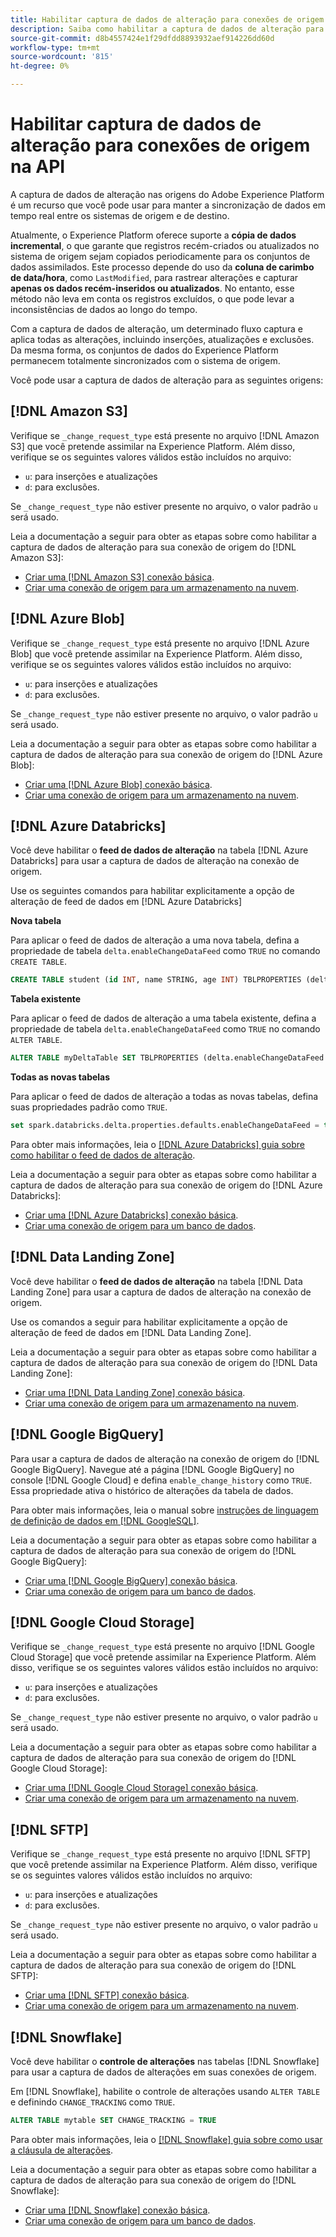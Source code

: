 ```yaml
---
title: Habilitar captura de dados de alteração para conexões de origem na API
description: Saiba como habilitar a captura de dados de alteração para conexões de origem na API
source-git-commit: d8b4557424e1f29dfdd8893932aef914226dd60d
workflow-type: tm+mt
source-wordcount: '815'
ht-degree: 0%

---
```


# Habilitar captura de dados de alteração para conexões de origem na API

A captura de dados de alteração nas origens do Adobe Experience Platform é um recurso que você pode usar para manter a sincronização de dados em tempo real entre os sistemas de origem e de destino.

Atualmente, o Experience Platform oferece suporte a **cópia de dados incremental**, o que garante que registros recém-criados ou atualizados no sistema de origem sejam copiados periodicamente para os conjuntos de dados assimilados. Este processo depende do uso da **coluna de carimbo de data/hora**, como `LastModified`, para rastrear alterações e capturar **apenas os dados recém-inseridos ou atualizados**. No entanto, esse método não leva em conta os registros excluídos, o que pode levar a inconsistências de dados ao longo do tempo.

Com a captura de dados de alteração, um determinado fluxo captura e aplica todas as alterações, incluindo inserções, atualizações e exclusões. Da mesma forma, os conjuntos de dados do Experience Platform permanecem totalmente sincronizados com o sistema de origem.

Você pode usar a captura de dados de alteração para as seguintes origens:

## [!DNL Amazon S3]

Verifique se `_change_request_type` está presente no arquivo [!DNL Amazon S3] que você pretende assimilar na Experience Platform. Além disso, verifique se os seguintes valores válidos estão incluídos no arquivo:

* `u`: para inserções e atualizações
* `d`: para exclusões.

Se `_change_request_type` não estiver presente no arquivo, o valor padrão `u` será usado.

Leia a documentação a seguir para obter as etapas sobre como habilitar a captura de dados de alteração para sua conexão de origem do [!DNL Amazon S3]:

* [Criar uma [!DNL Amazon S3] conexão básica](../api/create/cloud-storage/s3.md).
* [Criar uma conexão de origem para um armazenamento na nuvem](../api/collect/cloud-storage.md#create-a-source-connection).

## [!DNL Azure Blob]

Verifique se `_change_request_type` está presente no arquivo [!DNL Azure Blob] que você pretende assimilar na Experience Platform. Além disso, verifique se os seguintes valores válidos estão incluídos no arquivo:

* `u`: para inserções e atualizações
* `d`: para exclusões.

Se `_change_request_type` não estiver presente no arquivo, o valor padrão `u` será usado.

Leia a documentação a seguir para obter as etapas sobre como habilitar a captura de dados de alteração para sua conexão de origem do [!DNL Azure Blob]:

* [Criar uma [!DNL Azure Blob] conexão básica](../api/create/cloud-storage/blob.md).
* [Criar uma conexão de origem para um armazenamento na nuvem](../api/collect/cloud-storage.md#create-a-source-connection).

## [!DNL Azure Databricks]

Você deve habilitar o **feed de dados de alteração** na tabela [!DNL Azure Databricks] para usar a captura de dados de alteração na conexão de origem.

Use os seguintes comandos para habilitar explicitamente a opção de alteração de feed de dados em [!DNL Azure Databricks]

**Nova tabela**

Para aplicar o feed de dados de alteração a uma nova tabela, defina a propriedade de tabela `delta.enableChangeDataFeed` como `TRUE` no comando `CREATE TABLE`.

```sql
CREATE TABLE student (id INT, name STRING, age INT) TBLPROPERTIES (delta.enableChangeDataFeed = true)
```

**Tabela existente**

Para aplicar o feed de dados de alteração a uma tabela existente, defina a propriedade de tabela `delta.enableChangeDataFeed` como `TRUE` no comando `ALTER TABLE`.

```sql
ALTER TABLE myDeltaTable SET TBLPROPERTIES (delta.enableChangeDataFeed = true)
```

**Todas as novas tabelas**

Para aplicar o feed de dados de alteração a todas as novas tabelas, defina suas propriedades padrão como `TRUE`.

```sql
set spark.databricks.delta.properties.defaults.enableChangeDataFeed = true;
```

Para obter mais informações, leia o [[!DNL Azure Databricks] guia sobre como habilitar o feed de dados de alteração](https://docs.databricks.com/aws/en/delta/delta-change-data-feed#enable-change-data-feed).

Leia a documentação a seguir para obter as etapas sobre como habilitar a captura de dados de alteração para sua conexão de origem do [!DNL Azure Databricks]:

* [Criar uma [!DNL Azure Databricks] conexão básica](../api/create/databases/databricks.md).
* [Criar uma conexão de origem para um banco de dados](../api/collect/database-nosql.md#create-a-source-connection).

## [!DNL Data Landing Zone]

Você deve habilitar o **feed de dados de alteração** na tabela [!DNL Data Landing Zone] para usar a captura de dados de alteração na conexão de origem.

Use os comandos a seguir para habilitar explicitamente a opção de alteração de feed de dados em [!DNL Data Landing Zone].

Leia a documentação a seguir para obter as etapas sobre como habilitar a captura de dados de alteração para sua conexão de origem do [!DNL Data Landing Zone]:

* [Criar uma [!DNL Data Landing Zone] conexão básica](../api/create/cloud-storage/data-landing-zone.md).
* [Criar uma conexão de origem para um armazenamento na nuvem](../api/collect/cloud-storage.md#create-a-source-connection).

## [!DNL Google BigQuery]

Para usar a captura de dados de alteração na conexão de origem do [!DNL Google BigQuery]. Navegue até a página [!DNL Google BigQuery] no console [!DNL Google Cloud] e defina `enable_change_history` como `TRUE`. Essa propriedade ativa o histórico de alterações da tabela de dados.

Para obter mais informações, leia o manual sobre [instruções de linguagem de definição de dados em [!DNL GoogleSQL]](https://cloud.google.com/bigquery/docs/reference/standard-sql/data-definition-language#table_option_list).

Leia a documentação a seguir para obter as etapas sobre como habilitar a captura de dados de alteração para sua conexão de origem do [!DNL Google BigQuery]:

* [Criar uma [!DNL Google BigQuery] conexão básica](../api/create/databases/bigquery.md).
* [Criar uma conexão de origem para um banco de dados](../api/collect/database-nosql.md#create-a-source-connection).

## [!DNL Google Cloud Storage]

Verifique se `_change_request_type` está presente no arquivo [!DNL Google Cloud Storage] que você pretende assimilar na Experience Platform. Além disso, verifique se os seguintes valores válidos estão incluídos no arquivo:

* `u`: para inserções e atualizações
* `d`: para exclusões.

Se `_change_request_type` não estiver presente no arquivo, o valor padrão `u` será usado.

Leia a documentação a seguir para obter as etapas sobre como habilitar a captura de dados de alteração para sua conexão de origem do [!DNL Google Cloud Storage]:

* [Criar uma [!DNL Google Cloud Storage] conexão básica](../api/create/cloud-storage/google.md).
* [Criar uma conexão de origem para um armazenamento na nuvem](../api/collect/cloud-storage.md#create-a-source-connection).


## [!DNL SFTP]

Verifique se `_change_request_type` está presente no arquivo [!DNL SFTP] que você pretende assimilar na Experience Platform. Além disso, verifique se os seguintes valores válidos estão incluídos no arquivo:

* `u`: para inserções e atualizações
* `d`: para exclusões.

Se `_change_request_type` não estiver presente no arquivo, o valor padrão `u` será usado.

Leia a documentação a seguir para obter as etapas sobre como habilitar a captura de dados de alteração para sua conexão de origem do [!DNL SFTP]:

* [Criar uma [!DNL SFTP] conexão básica](../api/create/cloud-storage/sftp.md).
* [Criar uma conexão de origem para um armazenamento na nuvem](../api/collect/cloud-storage.md#create-a-source-connection).


## [!DNL Snowflake]

Você deve habilitar o **controle de alterações** nas tabelas [!DNL Snowflake] para usar a captura de dados de alterações em suas conexões de origem.

Em [!DNL Snowflake], habilite o controle de alterações usando `ALTER TABLE` e definindo `CHANGE_TRACKING` como `TRUE`.

```sql
ALTER TABLE mytable SET CHANGE_TRACKING = TRUE
```

Para obter mais informações, leia o [[!DNL Snowflake] guia sobre como usar a cláusula de alterações](https://docs.snowflake.com/en/sql-reference/constructs/changes#usage-notes).

Leia a documentação a seguir para obter as etapas sobre como habilitar a captura de dados de alteração para sua conexão de origem do [!DNL Snowflake]:

* [Criar uma [!DNL Snowflake] conexão básica](../api/create/databases/snowflake.md).
* [Criar uma conexão de origem para um banco de dados](../api/collect/database-nosql.md#create-a-source-connection).

